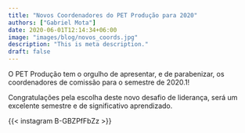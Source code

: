```yaml
---
title: "Novos Coordenadores do PET Produção para 2020"
authors: ["Gabriel Mota"]
date: 2020-06-01T12:14:34+06:00
image: "images/blog/novos_coords.jpg"
description: "This is meta description."
draft: false
---
```


O PET Produção tem o orgulho de apresentar, e de parabenizar, os coordenadores de comissão para o semestre de 2020.1!

Congratulações pela escolha deste novo desafio de liderança, será um excelente semestre e de significativo aprendizado.

{{< instagram B-GBZPfFbZz >}}

